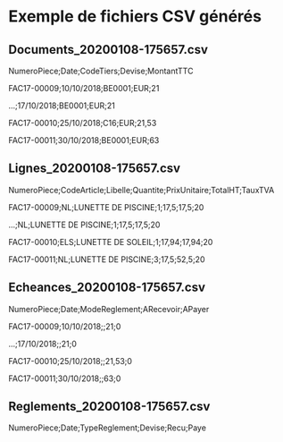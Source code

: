# Exemple de fichiers CSV générés
## Documents\_20200108-175657.csv


NumeroPiece;Date;CodeTiers;Devise;MontantTTC


FAC17-00009;10/10/2018;BE0001;EUR;21


...;17/10/2018;BE0001;EUR;21


FAC17-00010;25/10/2018;C16;EUR;21,53


FAC17-00011;30/10/2018;BE0001;EUR;63


## Lignes\_20200108-175657.csv


NumeroPiece;CodeArticle;Libelle;Quantite;PrixUnitaire;TotalHT;TauxTVA


FAC17-00009;NL;LUNETTE DE PISCINE;1;17,5;17,5;20


...;NL;LUNETTE DE PISCINE;1;17,5;17,5;20


FAC17-00010;ELS;LUNETTE DE SOLEIL;1;17,94;17,94;20


FAC17-00011;NL;LUNETTE DE PISCINE;3;17,5;52,5;20


## Echeances\_20200108-175657.csv


NumeroPiece;Date;ModeReglement;ARecevoir;APayer


FAC17-00009;10/10/2018;;21;0


...;17/10/2018;;21;0


FAC17-00010;25/10/2018;;21,53;0


FAC17-00011;30/10/2018;;63;0


## Reglements\_20200108-175657.csv


NumeroPiece;Date;TypeReglement;Devise;Recu;Paye


